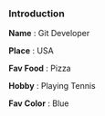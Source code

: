 ### Introduction

**Name** : Git Developer

**Place** : USA

**Fav Food** : Pizza

**Hobby** : Playing Tennis

**Fav Color** : Blue
